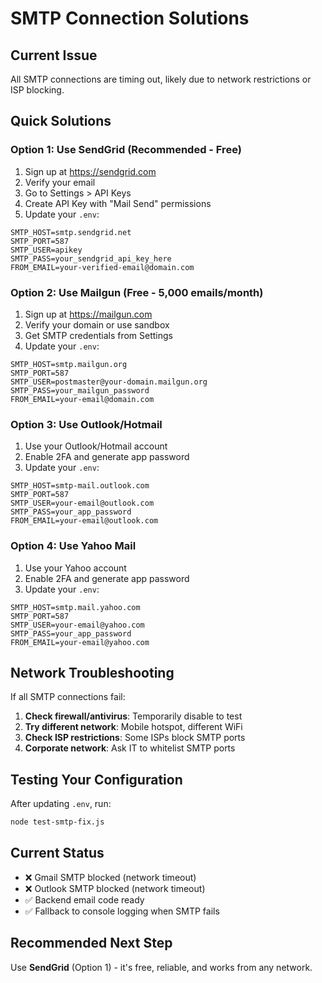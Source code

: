# SMTP Connection Solutions

## Current Issue
All SMTP connections are timing out, likely due to network restrictions or ISP blocking.

## Quick Solutions

### Option 1: Use SendGrid (Recommended - Free)
1. Sign up at https://sendgrid.com
2. Verify your email
3. Go to Settings > API Keys
4. Create API Key with "Mail Send" permissions
5. Update your `.env`:
```
SMTP_HOST=smtp.sendgrid.net
SMTP_PORT=587
SMTP_USER=apikey
SMTP_PASS=your_sendgrid_api_key_here
FROM_EMAIL=your-verified-email@domain.com
```

### Option 2: Use Mailgun (Free - 5,000 emails/month)
1. Sign up at https://mailgun.com
2. Verify your domain or use sandbox
3. Get SMTP credentials from Settings
4. Update your `.env`:
```
SMTP_HOST=smtp.mailgun.org
SMTP_PORT=587
SMTP_USER=postmaster@your-domain.mailgun.org
SMTP_PASS=your_mailgun_password
FROM_EMAIL=your-email@domain.com
```

### Option 3: Use Outlook/Hotmail
1. Use your Outlook/Hotmail account
2. Enable 2FA and generate app password
3. Update your `.env`:
```
SMTP_HOST=smtp-mail.outlook.com
SMTP_PORT=587
SMTP_USER=your-email@outlook.com
SMTP_PASS=your_app_password
FROM_EMAIL=your-email@outlook.com
```

### Option 4: Use Yahoo Mail
1. Use your Yahoo account
2. Enable 2FA and generate app password
3. Update your `.env`:
```
SMTP_HOST=smtp.mail.yahoo.com
SMTP_PORT=587
SMTP_USER=your-email@yahoo.com
SMTP_PASS=your_app_password
FROM_EMAIL=your-email@yahoo.com
```

## Network Troubleshooting
If all SMTP connections fail:

1. **Check firewall/antivirus**: Temporarily disable to test
2. **Try different network**: Mobile hotspot, different WiFi
3. **Check ISP restrictions**: Some ISPs block SMTP ports
4. **Corporate network**: Ask IT to whitelist SMTP ports

## Testing Your Configuration
After updating `.env`, run:
```bash
node test-smtp-fix.js
```

## Current Status
- ❌ Gmail SMTP blocked (network timeout)
- ❌ Outlook SMTP blocked (network timeout)
- ✅ Backend email code ready
- ✅ Fallback to console logging when SMTP fails

## Recommended Next Step
Use **SendGrid** (Option 1) - it's free, reliable, and works from any network.
